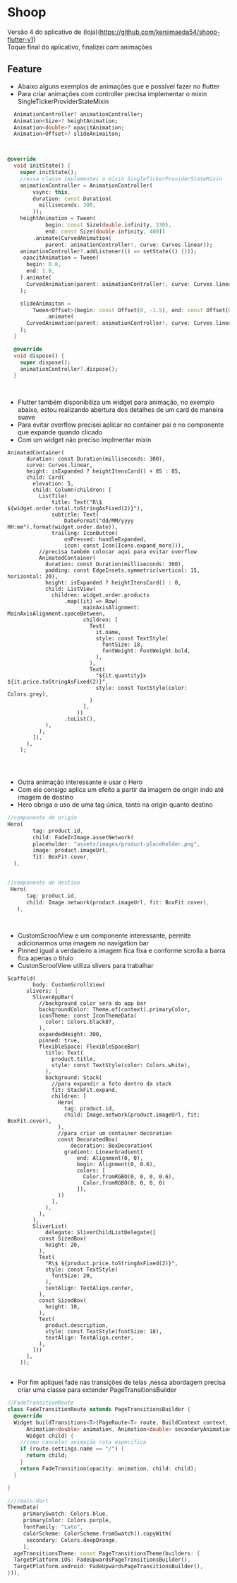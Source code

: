 # Shoop
Versão 4 do aplicativo de (loja)(https://github.com/kenjimaeda54/shoop-flutter-v1)  </br>
Toque final do aplicativo, finalizei com animações


## Feature
- Abaixo alguns exemplos de animações que e possível fazer no flutter
- Para criar animações com controller precisa implementar o mixin SingleTickerProviderStateMixin

```dart
  AnimationController? animationController;
  Animation<Size>? heightAnimation;
  Animation<double>? opacitAnimation;
  Animation<Offset>? slideAnimaiton;



@override
  void initState() {
    super.initState();
    //essa classe implementei o mixin SingleTickerProviderStateMixin
    animationController = AnimationController(
        vsync: this,
        duration: const Duration(
          milliseconds: 300,
        ));
    heightAnimation = Tween(
            begin: const Size(double.infinity, 330),
            end: const Size(double.infinity, 400))
        .animate(CurvedAnimation(
            parent: animationController!, curve: Curves.linear));
    animationController?.addListener(() => setState(() {}));
     opacitAnimation = Tween(
      begin: 0.0,
      end: 1.0,
    ).animate(
      CurvedAnimation(parent: animationController!, curve: Curves.linear),
    );

    slideAnimaiton =
        Tween<Offset>(begin: const Offset(0, -1.5), end: const Offset(0, 0))
            .animate(
      CurvedAnimation(parent: animationController!, curve: Curves.linear),
    );
  }

  @override
  void dispose() {
    super.dispose();
    animationController?.dispose();
  }



```

##
- Flutter também disponibiliza um widget para animação, no exemplo abaixo, estou realizando abertura dos detalhes de um card de maneira suave
- Para evitar overflow precisei aplicar no container pai e no componente que expande quando clicado
- Com um widget não preciso implmentar mixin


```flutter
AnimatedContainer(
      duration: const Duration(milliseconds: 300),
      curve: Curves.linear,
      height: isExpanded ? heightItensCard() + 85 : 85,
      child: Card(
        elevation: 5,
        child: Column(children: [
          ListTile(
              title: Text("R\$ ${widget.order.total.toStringAsFixed(2)}"),
              subtitle: Text(
                  DateFormat("dd/MM/yyyy  HH:mm").format(widget.order.date)),
              trailing: IconButton(
                  onPressed: handleExpanded,
                  icon: const Icon(Icons.expand_more))),
          //precisa também colocar aqui para evitar overflow
          AnimatedContainer(
            duration: const Duration(milliseconds: 300),
            padding: const EdgeInsets.symmetric(vertical: 15, horizontal: 20),
            height: isExpanded ? heightItensCard() : 0,
            child: ListView(
              children: widget.order.products
                  .map((it) => Row(
                        mainAxisAlignment: MainAxisAlignment.spaceBetween,
                        children: [
                          Text(
                            it.name,
                            style: const TextStyle(
                              fontSize: 18,
                              fontWeight: FontWeight.bold,
                            ),
                          ),
                          Text(
                            "${it.quantity}x ${it.price.toStringAsFixed(2)}",
                            style: const TextStyle(color: Colors.grey),
                          )
                        ],
                      ))
                  .toList(),
            ),
          ),
        ]),
      ),
    );



```

## 
- Outra animação interessante e usar o Hero
- Com ele consigo aplica um efeito a partir da imagem de origin indo  até  imagem de destino
- Hero obriga o uso de uma tag única, tanto na  origin quanto destino


```dart
//componente de origin
Hero(
        tag: product.id,
        child: FadeInImage.assetNetwork(
        placeholder: "assets/images/product-placeholder.png",
        image: product.imageUrl,
        fit: BoxFit.cover,
  ),


//componente de destino
 Hero(
      tag: product.id,
      child: Image.network(product.imageUrl, fit: BoxFit.cover),
   ),



```

## 
- CustomScroolView e um componente interessante, permite adicionarmos uma imagem no navigation bar
- Pinned igual a verdadeiro a imagem fica fixa e conforme scrolla a barra fica apenas o titulo
- CustonScroolView utiliza slivers para trabalhar

```flutter
Scaffold( 
        body: CustomScrollView(
      slivers: [
        SliverAppBar(
          //background color sera do app bar
          backgroundColor: Theme.of(context).primaryColor,
          iconTheme: const IconThemeData(
            color: Colors.black87,
          ),
          expandedHeight: 300,
          pinned: true,
          flexibleSpace: FlexibleSpaceBar(
            title: Text(
              product.title,
              style: const TextStyle(color: Colors.white),
            ),
            background: Stack(
              //para expandir a foto dentro da stack
              fit: StackFit.expand,
              children: [
                Hero(
                  tag: product.id,
                  child: Image.network(product.imageUrl, fit: BoxFit.cover),
                ),
                //para criar um container decoration
                const DecoratedBox(
                    decoration: BoxDecoration(
                  gradient: LinearGradient(
                      end: Alignment(0, 0),
                      begin: Alignment(0, 0.6),
                      colors: [
                        Color.fromRGBO(0, 0, 0, 0.6),
                        Color.fromRGBO(0, 0, 0, 0)
                      ]),
                ))
              ],
            ),
          ),
        ),
        SliverList(
            delegate: SliverChildListDelegate([
          const SizedBox(
            height: 20,
          ),
          Text(
            "R\$ ${product.price.toStringAsFixed(2)}",
            style: const TextStyle(
              fontSize: 20,
            ),
            textAlign: TextAlign.center,
          ),
          const SizedBox(
            height: 10,
          ),
          Text(
            product.description,
            style: const TextStyle(fontSize: 18),
            textAlign: TextAlign.center,
          ),
        ]))
      ],
    ));

```

##
- Por fim apliquei fade nas transições de telas ,nessa abordagem precisa criar uma classe para extender PageTransitionsBuilder

```dart
//FadeTransitionRoute
class FadeTransitionRoute extends PageTransitionsBuilder {
  @override
  Widget buildTransitions<T>(PageRoute<T> route, BuildContext context,
      Animation<double> animation, Animation<double> secondaryAnimation,
      Widget child) {
    //como cancelar animação rota especifica
    if (route.settings.name == "/") {
      return child;
    }
    return FadeTransition(opacity: animation, child: child);
  }

}

////main.dart
ThemeData(
     primarySwatch: Colors.blue,
     primaryColor: Colors.purple,
     fontFamily: "Lato",
     colorScheme: ColorScheme.fromSwatch().copyWith(
      secondary: Colors.deepOrange,
     ),
  ageTransitionsTheme: const PageTransitionsTheme(builders: {
  TargetPlatform.iOS: FadeUpwardsPageTransitionsBuilder(),
  TargetPlatform.android: FadeUpwardsPageTransitionsBuilder(),
})),



```



